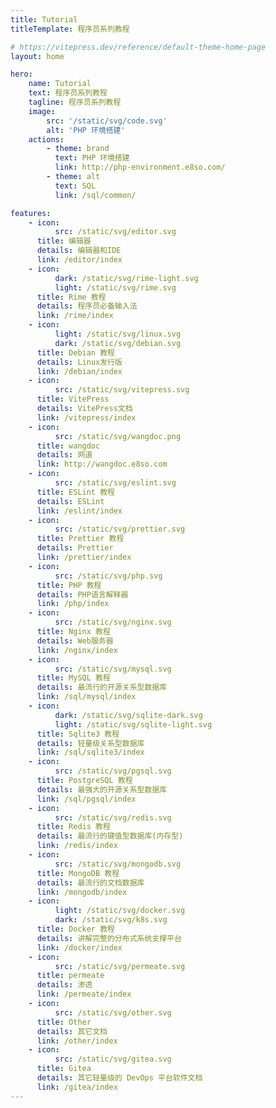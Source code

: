 ```yaml
---
title: Tutorial
titleTemplate: 程序员系列教程

# https://vitepress.dev/reference/default-theme-home-page
layout: home

hero:
    name: Tutorial
    text: 程序员系列教程
    tagline: 程序员系列教程
    image:
        src: '/static/svg/code.svg'
        alt: 'PHP 环境搭建'
    actions:
        - theme: brand
          text: PHP 环境搭建
          link: http://php-environment.e8so.com/
        - theme: alt
          text: SQL
          link: /sql/common/

features:
    - icon:
          src: /static/svg/editor.svg
      title: 编辑器
      details: 编辑器和IDE
      link: /editor/index
    - icon:
          dark: /static/svg/rime-light.svg
          light: /static/svg/rime.svg
      title: Rime 教程
      details: 程序员必备输入法
      link: /rime/index
    - icon:
          light: /static/svg/linux.svg
          dark: /static/svg/debian.svg
      title: Debian 教程
      details: Linux发行版
      link: /debian/index
    - icon:
          src: /static/svg/vitepress.svg
      title: VitePress
      details: VitePress文档
      link: /vitepress/index
    - icon:
          src: /static/svg/wangdoc.png
      title: wangdoc
      details: 网道
      link: http://wangdoc.e8so.com
    - icon:
          src: /static/svg/eslint.svg
      title: ESLint 教程
      details: ESLint
      link: /eslint/index
    - icon:
          src: /static/svg/prettier.svg
      title: Prettier 教程
      details: Prettier
      link: /prettier/index
    - icon:
          src: /static/svg/php.svg
      title: PHP 教程
      details: PHP语言解释器
      link: /php/index
    - icon:
          src: /static/svg/nginx.svg
      title: Nginx 教程
      details: Web服务器
      link: /nginx/index
    - icon:
          src: /static/svg/mysql.svg
      title: MySQL 教程
      details: 最流行的开源关系型数据库
      link: /sql/mysql/index
    - icon:
          dark: /static/svg/sqlite-dark.svg
          light: /static/svg/sqlite-light.svg
      title: Sqlite3 教程
      details: 轻量级关系型数据库
      link: /sql/sqlite3/index
    - icon:
          src: /static/svg/pgsql.svg
      title: PostgreSQL 教程
      details: 最强大的开源关系型数据库
      link: /sql/pgsql/index
    - icon:
          src: /static/svg/redis.svg
      title: Redis 教程
      details: 最流行的键值型数据库(内存型)
      link: /redis/index
    - icon:
          src: /static/svg/mongodb.svg
      title: MongoDB 教程
      details: 最流行的文档数据库
      link: /mongodb/index
    - icon:
          light: /static/svg/docker.svg
          dark: /static/svg/k8s.svg
      title: Docker 教程
      details: 讲解完整的分布式系统支撑平台
      link: /docker/index
    - icon:
          src: /static/svg/permeate.svg
      title: permeate
      details: 渗透
      link: /permeate/index
    - icon:
          src: /static/svg/other.svg
      title: Other
      details: 其它文档
      link: /other/index
    - icon:
          src: /static/svg/gitea.svg
      title: Gitea
      details: 其它轻量级的 DevOps 平台软件文档
      link: /gitea/index
---
```

